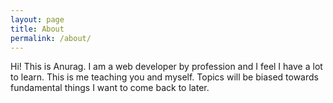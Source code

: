 ```yaml
---
layout: page
title: About
permalink: /about/
---
```


Hi! This is Anurag. I am a web developer by profession and I feel I have a lot to learn. This is me teaching you and myself. Topics will be biased towards fundamental things I want to come back to later. 